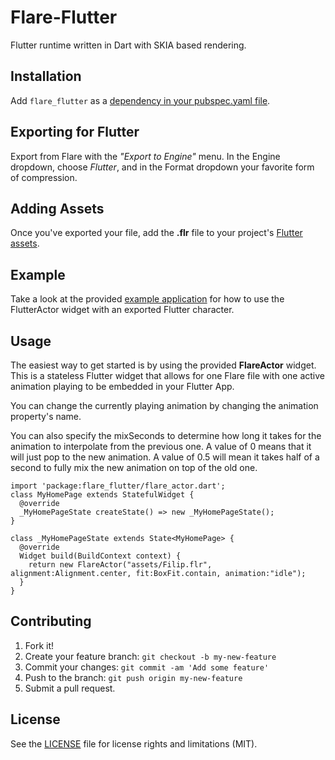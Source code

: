 # Flare-Flutter
Flutter runtime written in Dart with SKIA based rendering.

## Installation
Add `flare_flutter` as a [dependency in your pubspec.yaml file](https://flutter.io/platform-plugins/).
## Exporting for Flutter
Export from Flare with the *"Export to Engine"* menu. In the Engine dropdown, choose *Flutter*, and in the Format dropdown your favorite form of compression.

## Adding Assets
Once you've exported your file, add the **.flr** file to your project's [Flutter assets](https://flutter.io/assets-and-images/). 

## Example
Take a look at the provided [example application](https://github.com/2d-inc/Flare-Flutter/tree/master/example) for how to use the FlutterActor widget with an exported Flutter character.

## Usage
The easiest way to get started is by using the provided **FlareActor** widget. This is a stateless Flutter widget that allows for one Flare file with one active animation playing to be embedded in your Flutter App. 


You can change the currently playing animation by changing the animation property's name. 


You can also specify the mixSeconds to determine how long it takes for the animation to interpolate from the previous one. A value of 0 means that it will just pop to the new animation. A value of 0.5 will mean it takes half of a second to fully mix the new animation on top of the old one.

```
import 'package:flare_flutter/flare_actor.dart';
class MyHomePage extends StatefulWidget {
  @override
  _MyHomePageState createState() => new _MyHomePageState();
}

class _MyHomePageState extends State<MyHomePage> {
  @override
  Widget build(BuildContext context) {
    return new FlareActor("assets/Filip.flr", alignment:Alignment.center, fit:BoxFit.contain, animation:"idle");
  }
}
```

## Contributing
1. Fork it!
2. Create your feature branch: `git checkout -b my-new-feature`
3. Commit your changes: `git commit -am 'Add some feature'`
4. Push to the branch: `git push origin my-new-feature`
5. Submit a pull request.

## License
See the [LICENSE](LICENSE) file for license rights and limitations (MIT).
